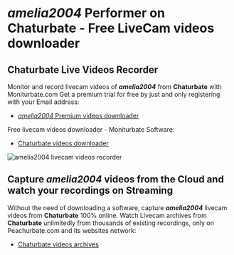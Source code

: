 # _amelia2004_ Performer on Chaturbate - Free LiveCam videos downloader

## Chaturbate Live Videos Recorder

Monitor and record livecam videos of **_amelia2004_** from **Chaturbate** with Moniturbate.com
Get a premium trial for free by just and only registering with your Email address:
* [_amelia2004_ Premium videos downloader](https://moniturbate.com/request-demo-licence-key.html)

Free livecam videos downloader - Moniturbate Software:
* [Chaturbate videos downloader](https://moniturbate.com/moniturbate-download-software.html)

![_amelia2004_ livecam videos recorder](https://peachurnet.com/templates/moniturbate-software.png)


## Capture _amelia2004_ videos from the Cloud and watch your recordings on Streaming

Without the need of downloading a software, capture **_amelia2004_** livecam videos from **Chaturbate** 100% online.
Watch Livecam archives from **Chaturbate** unlimitedly from thousands of existing recordings, only on Peachurbate.com and its websites network:
* [Chaturbate videos archives](https://peachurnet.com/)